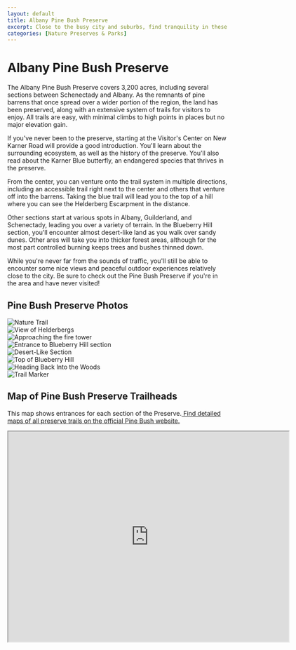 ```yaml
---
layout: default
title: Albany Pine Bush Preserve
excerpt: Close to the busy city and suburbs, find tranquility in these expansive pine barrens
categories: [Nature Preserves & Parks]
---
```


<h1>Albany Pine Bush Preserve</h1>

<p>The Albany Pine Bush Preserve covers 3,200 acres, including several sections between Schenectady and Albany. As the remnants of pine barrens that once spread over a wider portion of the region, the land has been preserved, along with an extensive system of trails for visitors to enjoy. All trails are easy, with minimal climbs to high points in places but no major elevation gain. </p>

<p>If you've never been to the preserve, starting at the Visitor's Center on New Karner Road will provide a good introduction. You'll learn about the surrounding ecosystem, as well as the history of the preserve. You'll also read about the Karner Blue butterfly, an endangered species that thrives in the preserve.</p>

<p>From the center, you can venture onto the trail system in multiple directions, including an accessible trail right next to the center and others that venture off into the barrens. Taking the blue trail will lead you to the top of a hill where you can see the Helderberg Escarpment in the distance.</p>

<p>Other sections start at various spots in Albany, Guilderland, and Schenectady, leading you over a variety of terrain. In the Blueberry Hill section, you'll encounter almost desert-like land as you walk over sandy dunes. Other ares will take you into thicker forest areas, although for the most part controlled burning keeps trees and bushes thinned down.</p>

<p>While you're never far from the sounds of traffic, you'll still be able to encounter some nice views and peaceful outdoor experiences relatively close to the city. Be sure to check out the Pine Bush Preserve if you're in the area and have never visited!</p>
	

<h2>Pine Bush Preserve Photos</h2>

<div class="fotorama" data-nav="thumbs" data-width="100%"
                     data-ratio="800/600"
                     data-min-width="100%"
                     data-max-width="1000"
                     data-min-height="300"
                     data-max-height="100%" >
<img src="/img/pine-bush/nature-trail.jpg" alt="Nature Trail"><br />
<img src="/img/pine-bush/helderberg-view.jpg" alt="View of Helderbergs"><br />
<img src="/img/pine-bush/fire-tower.jpg" alt="Approaching the fire tower"><br />
<img src="/img/pine-bush/blueberry-hill-entrance.jpg" alt="Entrance to Blueberry Hill section"><br />
<img src="/img/pine-bush/dirt-expanse.jpg" alt="Desert-Like Section"><br />
<img src="/img/pine-bush/blueberry-hill.jpg" alt="Top of Blueberry Hill"><br />
<img src="/img/pine-bush/woods-trail.jpg" alt="Heading Back Into the Woods"><br />
<img src="/img/pine-bush/trail-marker.jpg" alt="Trail Marker"><br />

</div>

<h2 id="trailmap">Map of Pine Bush Preserve Trailheads</h2>

<p>
	This map shows entrances for each section of the Preserve.<a href="https://www.albanypinebush.org/recreation-center/trails-maps-and-conditions" target="_blank">
		Find detailed maps of all preserve trails on the official Pine Bush website.
	</a>
</p>

<div class="google-maps">
<iframe src="https://www.google.com/maps/d/u/2/embed?mid=1dO92_Q--P_A24ZwMW3v2gutb7g4ltaRf" width="640" height="480"></iframe></div>
